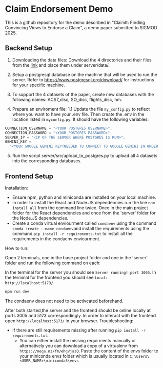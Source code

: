 # Claim Endorsement Demo
This is a github repository for the demo described in "ClaimIt: Finding Convincing Views to Endorse a Claim", a demo paper submitted to SIGMOD 2025.

## Backend Setup
1. Downloading the data files:
Download the 4 directories and their files from the [link](https://technionmail-my.sharepoint.com/:f:/g/personal/shunita_campus_technion_ac_il/Egf-pA0G3k9ErDCE4wCnE-IBF59yCKsiblO2R1MAhl07jw?e=PZI4W3) and place them under server/data/.

1. Setup a postgresql database on the machine that will be used to run the server. Refer to https://www.postgresql.org/download/ for instructions for your specific machine.
1. To support the 4 datasets of the paper, create new databases with the following names: ACS7_disc, SO_disc, flights_disc, hm.

1. Prepare an enviroment file:
1.1 Update the file `my_config.py` to reflect where you want to have your .env file. Then create the .env in the location listed in `myconfig.py`. It should have the following variables:
```js
CONNECTION_USERNAME = "<YOUR POSTGRES USERNAME>";
CONNECTION_PASSWORD = "<YOUR POSTGRES PASSWORD>";
SERVER_IP = "<IP OF THE SERVER WHERE POSTGRES IS RUN>";
GEMINI_KEY =
  "<YOUR GOOGLE GEMINI KEY(NEEDED TO CONNECT TO GOOGLE GEMINI IN ORDER TO GET EXPLANATIONS)>";
```
5. Run the script server/src/upload_to_postgres.py to upload all 4 datasets into the corresponding databases.

## Frontend Setup

Installation:

- Ensure npm, python and miniconda are installed on your local machine.
- In order to install the React and Node.JS dependencies run the line `npm install all` from the command line twice. Once in the main project folder for the React dependencies and once from the 'server' folder for the Node.JS dependencies.
- Create a conda virtual enviourment called `condaenv` using the command `conda create --name condaenv`and install the requirements using the command `pip install -r requirements.txt` to install all the requirements in the condaenv enviourment.


How to run:

Open 2 terminals, one in the base project folder and one in the 'server' folder and run the following command on each:

In the terminal for the server you should see `Server running! port 3005`.
In the terminal for the frontend you should see `Local:   http://localhost:5173/`.

```js
npm run dev
```

The condaenv does not need to be activcated beforehand.

After both started,the server and the frontend should be online locally at ports 3005 and 5173 correspondingly. In order to interact with the frontend open `http://localhost:5173/` in your browser.
Troubleshooting:

- If there are still requirements missing after running `pip install -r requirements.txt`:
  - You can either install the missing requirments manually or alternatively you can download a copy of a virtualenv from `https://mega.nz/fm/ehgVjazQ`. Paste the content of the envs folder to your miniconda envs folder which is usually located in `C:\Users\<USER_NAME>\miniconda3\envs`
